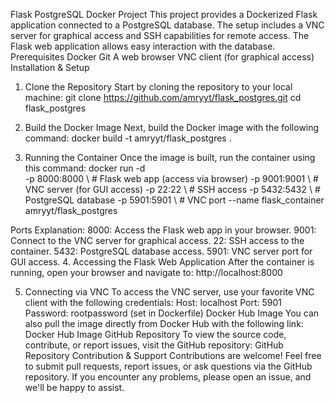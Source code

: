 Flask PostgreSQL Docker Project
This project provides a Dockerized Flask application connected to a PostgreSQL database. The setup includes a VNC server for graphical access and SSH capabilities for remote access. The Flask web application allows easy interaction with the database.
Prerequisites
Docker
Git
A web browser
VNC client (for graphical access)
Installation & Setup
1. Clone the Repository
Start by cloning the repository to your local machine:
git clone https://github.com/amryyt/flask_postgres.git
cd flask_postgres

2. Build the Docker Image
Next, build the Docker image with the following command:
docker build -t amryyt/flask_postgres .

3. Running the Container
Once the image is built, run the container using this command:
docker run -d \
  -p 8000:8000 \  # Flask web app (access via browser)
  -p 9001:9001 \  # VNC server (for GUI access)
  -p 22:22 \      # SSH access
  -p 5432:5432 \  # PostgreSQL database
  -p 5901:5901 \  # VNC port
  --name flask_container \
  amryyt/flask_postgres

Ports Explanation:
8000: Access the Flask web app in your browser.
9001: Connect to the VNC server for graphical access.
22: SSH access to the container.
5432: PostgreSQL database access.
5901: VNC server port for GUI access.
4. Accessing the Flask Web Application
After the container is running, open your browser and navigate to:
http://localhost:8000

5. Connecting via VNC
To access the VNC server, use your favorite VNC client with the following credentials:
Host: localhost
Port: 5901
Password: rootpassword (set in Dockerfile)
Docker Hub Image
You can also pull the image directly from Docker Hub with the following link:
Docker Hub Image
GitHub Repository
To view the source code, contribute, or report issues, visit the GitHub repository:
GitHub Repository
Contribution & Support
Contributions are welcome! Feel free to submit pull requests, report issues, or ask questions via the GitHub repository. If you encounter any problems, please open an issue, and we'll be happy to assist.
